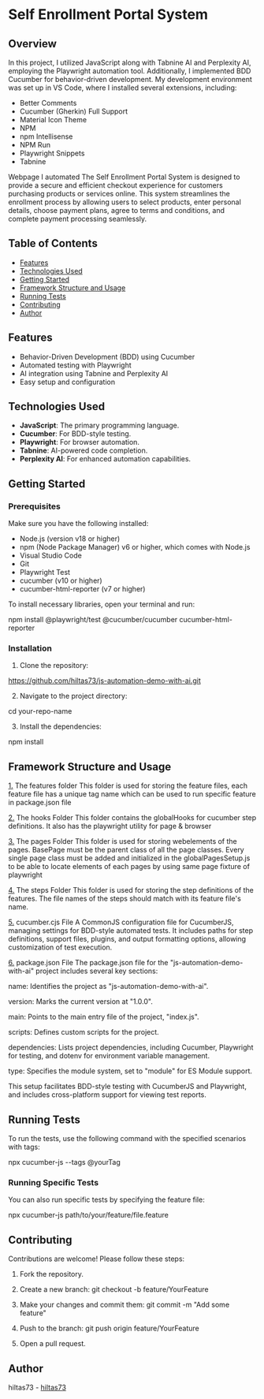 # Self Enrollment Portal System

## Overview

In this project, I utilized JavaScript along with Tabnine AI and Perplexity AI, employing the Playwright automation tool. Additionally, I implemented BDD Cucumber for behavior-driven development. My development environment was set up in VS Code, where I installed several extensions, including:

- Better Comments
- Cucumber (Gherkin) Full Support
- Material Icon Theme
- NPM
- npm Intellisense
- NPM Run
- Playwright Snippets
- Tabnine

 Webpage I automated The Self Enrollment Portal System is designed to provide a secure and efficient checkout experience for customers purchasing products or services online. This system streamlines the enrollment process by allowing users to select products, enter personal details, choose payment plans, agree to terms and conditions, and complete payment processing seamlessly.

## Table of Contents

- [Features](#features)
- [Technologies Used](#technologies-used)
- [Getting Started](#getting-started)
- [Framework Structure and Usage](#framework-structure-and-usage)
- [Running Tests](#running-tests)
- [Contributing](#contributing)
- [Author](#author)

## Features

- Behavior-Driven Development (BDD) using Cucumber
- Automated testing with Playwright
- AI integration using Tabnine and Perplexity AI
- Easy setup and configuration

## Technologies Used

- **JavaScript**: The primary programming language.
- **Cucumber**: For BDD-style testing.
- **Playwright**: For browser automation.
- **Tabnine**: AI-powered code completion.
- **Perplexity AI**: For enhanced automation capabilities.

## Getting Started

### Prerequisites

Make sure you have the following installed:

- Node.js (version v18 or higher)
- npm (Node Package Manager) v6 or higher, which comes with Node.js
- Visual Studio Code
- Git
- Playwright Test
- cucumber (v10 or higher)
- cucumber-html-reporter (v7 or higher)

To install necessary libraries, open your terminal and run:

npm install @playwright/test @cucumber/cucumber cucumber-html-reporter


### Installation

1. Clone the repository:

https://github.com/hiltas73/js-automation-demo-with-ai.git 


2. Navigate to the project directory:

cd your-repo-name


3. Install the dependencies:

npm install


## Framework Structure and Usage

[1.](features) The features folder
This folder is used for storing the feature files, each feature file has a unique tag name which can be used to run specific feature in package.json file

[2.](hooks) The hooks Folder
This folder contains the globalHooks for cucumber step definitions.
It also has the playwright utility for page & browser

[3.](pages) The pages Folder
This folder is used for storing webelements of the pages.
BasePage must be the parent class of all the page classes.
Every single page class must be added and initialized in the globalPagesSetup.js to be able to locate elements of each pages by using same page fixture of playwright

[4.](steps) The steps Folder
This folder is used for storing the step definitions of the features.
The file names of the steps should match with its feature file's name.

[5.](cucumber.cjs) cucumber.cjs File
A CommonJS configuration file for CucumberJS, managing settings for BDD-style automated tests. It includes paths for step definitions, support files, plugins, and output formatting options, allowing customization of test execution.

[6.](package.json) package.json File
The package.json file for the "js-automation-demo-with-ai" project includes several key sections:

name: Identifies the project as "js-automation-demo-with-ai".

version: Marks the current version at "1.0.0".

main: Points to the main entry file of the project, "index.js".

scripts: Defines custom scripts for the project.

dependencies: Lists project dependencies, including Cucumber, Playwright for testing, and dotenv for environment variable management.

type: Specifies the module system, set to "module" for ES Module support.

This setup facilitates BDD-style testing with CucumberJS and Playwright, and includes cross-platform support for viewing test reports.


## Running Tests

To run the tests, use the following command with the specified scenarios with tags:

npx cucumber-js --tags @yourTag


### Running Specific Tests

You can also run specific tests by specifying the feature file:

npx cucumber-js path/to/your/feature/file.feature


## Contributing

Contributions are welcome! Please follow these steps:

1. Fork the repository.
2. Create a new branch:
git checkout -b feature/YourFeature

3. Make your changes and commit them:
git commit -m "Add some feature"

4. Push to the branch:
git push origin feature/YourFeature

5. Open a pull request.


## Author

hiltas73 - [hiltas73](https://github.com/hiltas73)